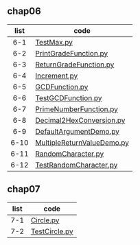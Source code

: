 


## chap06

| **list** | **code** |
| :------: | ---------|
| 6-1      | [TestMax.py](TestMax.py) |
| 6-2 | [PrintGradeFunction.py](PrintGradeFunction.py) |
| 6-3 | [ReturnGradeFunction.py](ReturnGradeFunction.py) |
| 6-4 | [Increment.py](Increment.py) |
| 6-5 | [GCDFunction.py](GCDFunction.py) |
| 6-6 | [TestGCDFunction.py](TestGCDFunction.py) |
| 6-7 | [PrimeNumberFunction.py](PrimeNumberFunction.py) |
| 6-8 | [Decimal2HexConversion.py](Decimal2HexConversion.py) |
| 6-9 | [DefaultArgumentDemo.py](DefaultArgumentDemo.py) |
| 6-10 | [MultipleReturnValueDemo.py](MultipleReturnValueDemo.py) |
| 6-11 | [RandomCharacter.py](RandomCharacter.py) |
| 6-12 | [TestRandomCharacter.py](TestRandomCharacter.py) |




## chap07

| **list** | **code** |
| :------: | ---------|
| 7-1      | [Circle.py](Circle.py) |
| 7-2 | [TestCircle.py](TestCircle.py) |

